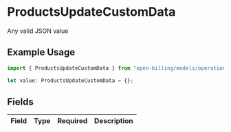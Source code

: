 # ProductsUpdateCustomData

Any valid JSON value

## Example Usage

```typescript
import { ProductsUpdateCustomData } from "open-billing/models/operations";

let value: ProductsUpdateCustomData = {};
```

## Fields

| Field       | Type        | Required    | Description |
| ----------- | ----------- | ----------- | ----------- |